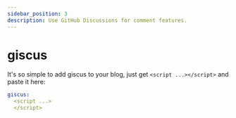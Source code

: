 ```yaml
---
sidebar_position: 3
description: Use GitHub Discussions for comment features.
---
```


# giscus

It's so simple to add giscus to your blog, just get `<script ...></script>` and paste it here:

```yaml
giscus:
  <script ...>
  </script>
```
